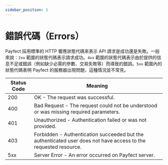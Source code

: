 ```yaml
---
sidebar_position: 3
---
```


# 錯誤代碼（Errors）

Payfect 採用標準的 HTTP 響應狀態代碼來表示 API 請求是成功還是失敗。一般來說：`2xx` 範圍的狀態代碼表示請求成功。`4xx` 範圍的狀態代碼表示由於提供的信息不足或錯誤（例如缺少必需的參數、交易失敗等）而導致的錯誤。`5xx` 範圍內的狀態代碼表明 Payfect 的服務器出現問題，這種情況並不常見。

| Status Code | Meaning |
|-------------|---------|
| 200 | OK - The request was successful. |
| 400 | Bad Request - The request could not be understood or was missing required parameters. |
| 401 | Unauthorized - Authentication failed or was not provided. |
| 403 | Forbidden - Authentication succeeded but the authenticated user does not have access to the requested resource. |
| 5xx | Server Error - An error occurred on Payfect server. |
